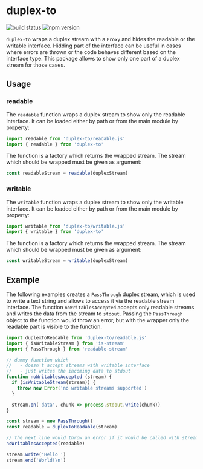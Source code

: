 # duplex-to

[![build status](https://img.shields.io/github/actions/workflow/status/bergos/duplex-to/test.yaml?branch=master)](https://github.com/bergos/duplex-to/actions/workflows/test.yaml)
[![npm version](https://img.shields.io/npm/v/duplex-to.svg)](https://www.npmjs.com/package/duplex-to)

`duplex-to` wraps a duplex stream with a `Proxy` and hides the readable or the writable interface.
Hidding part of the interface can be useful in cases where errors are thrown or the code behaves different based on the interface type. 
This package allows to show only one part of a duplex stream for those cases.

## Usage

### readable

The `readable` function wraps a duplex stream to show only the readable interface.
It can be loaded either by path or from the main module by property:

```js
import readable from 'duplex-to/readable.js'
import { readable } from 'duplex-to'
```

The function is a factory which returns the wrapped stream.
The stream which should be wrapped must be given as argument:

```js
const readableStream = readable(duplexStream)
````

### writable

The `writable` function wraps a duplex stream to show only the writable interface.
It can be loaded either by path or from the main module by property:

```js
import writable from 'duplex-to/writable.js'
import { writable } from 'duplex-to'
```

The function is a factory which returns the wrapped stream.
The stream which should be wrapped must be given as argument:

```js
const writableStream = writable(duplexStream)
````

## Example

The following examples creates a `PassThrough` duplex stream, which is used to write a text string and allows to access it via the readable stream interface.
The function `noWritablesAccepted` accepts only readable streams and writes the data from the stream to `stdout`.
Passing the `PassThrough` object to the function would throw an error, but with the wrapper only the readable part is visible to the function.

```js
import duplexToReadable from 'duplex-to/readable.js'
import { isWritableStream } from 'is-stream'
import { PassThrough } from 'readable-stream'

// dummy function which
//   - doesn't accept streams with writable interface
//   - just writes the incoming data to stdout 
function noWritablesAccepted (stream) {
  if (isWritableStream(stream)) {
    throw new Error('no writable streams supported')
  }

  stream.on('data', chunk => process.stdout.write(chunk))
}

const stream = new PassThrough()
const readable = duplexToReadable(stream)

// the next line would throw an error if it would be called with stream
noWritablesAccepted(readable)

stream.write('Hello ')
stream.end('World!\n')
```
